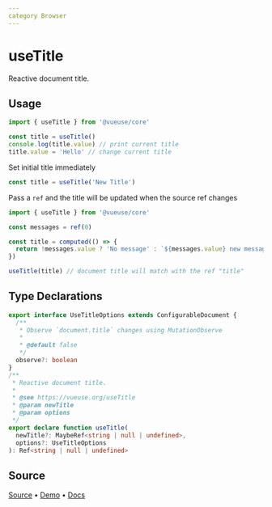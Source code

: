 ```yaml
---
category Browser
---
```


# useTitle

Reactive document title.

## Usage

```js
import { useTitle } from '@vueuse/core'

const title = useTitle()
console.log(title.value) // print current title
title.value = 'Hello' // change current title
```

Set initial title immediately

```js
const title = useTitle('New Title')
```

Pass a `ref` and the title will be updated when the source ref changes

```js
import { useTitle } from '@vueuse/core'

const messages = ref(0)

const title = computed(() => {
  return !messages.value ? 'No message' : `${messages.value} new messages`
})

useTitle(title) // document title will match with the ref "title"
```


<!--FOOTER_STARTS-->
## Type Declarations

```typescript
export interface UseTitleOptions extends ConfigurableDocument {
  /**
   * Observe `document.title` changes using MutationObserve
   *
   * @default false
   */
  observe?: boolean
}
/**
 * Reactive document title.
 *
 * @see https://vueuse.org/useTitle
 * @param newTitle
 * @param options
 */
export declare function useTitle(
  newTitle?: MaybeRef<string | null | undefined>,
  options?: UseTitleOptions
): Ref<string | null | undefined>
```

## Source

[Source](https://github.com/vueuse/vueuse/blob/main/packages/core/useTitle/index.ts) • [Demo](https://github.com/vueuse/vueuse/blob/main/packages/core/useTitle/demo.vue) • [Docs](https://github.com/vueuse/vueuse/blob/main/packages/core/useTitle/index.md)


<!--FOOTER_ENDS-->
